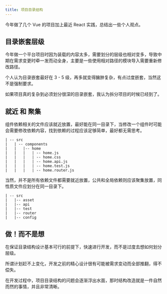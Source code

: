 ```yaml
---
title: 项目目录结构
---
```


今年做了几个 Vue 的项目加上最近 React 实践，总结出一些个人观点。

## 目录嵌套层级

今年做一个平台项目时因为装载的内容太多，需要划分的层级也相对变多，导致中期在需求变更时牵一发而动全身，主要是一些使用相对路径的模块导入需要重新修改路径。

个人认为目录嵌套最好在 3 - 5 级，再多就变得臃肿复杂，有点过度嵌套，当然这不是强制要求。

如果项目真的复杂到必须划分很深的目录嵌套，我认为拆分项目的时候已经到了。

## 就近 和 聚集

组件依赖相关的文件应该就近放置，最好能在同一目录下，当修改一个组件时可能会需要修改依赖内容，找到依赖的过程应该足够简单，最好都无需思考。

```
| -- src
|   | -- components
|   |   |-- home
|   |   |   | -- home.js
|   |   |   | -- home.css
|   |   |   | -- home.api.js
|   |   |   | -- home.test.js
|   |   |   | -- home.router.js
```

当然，并不是所有依赖文件都需要就近放置，公共和全局依赖则应该聚集放置，同性质文件应划分在同一目录下。

```
| -- src
|   |-- asset
|   |-- api
|   |-- test
|   |-- router
|   |-- config
```

## 做！而不是想

在保证目录结构设计基本可行的前提下，快速进行开发，而不是过度去想如何划分层级。

所谓计划赶不上变化，开发之前的精心设计很有可能被需求变动而全部推翻，得不偿失。

在开发过程中，项目目录结构的问题会逐渐浮出水面，那时结构改造就是一件自然而然的事情，并且非常清晰。
